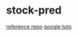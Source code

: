 # stock-pred

[reference repo](https://github.com/Kulbear/stock-prediction)
[google tuto](https://github.com/googledatalab/notebooks/blob/master/samples/TensorFlow/Machine%20Learning%20with%20Financial%20Data.ipynb)
